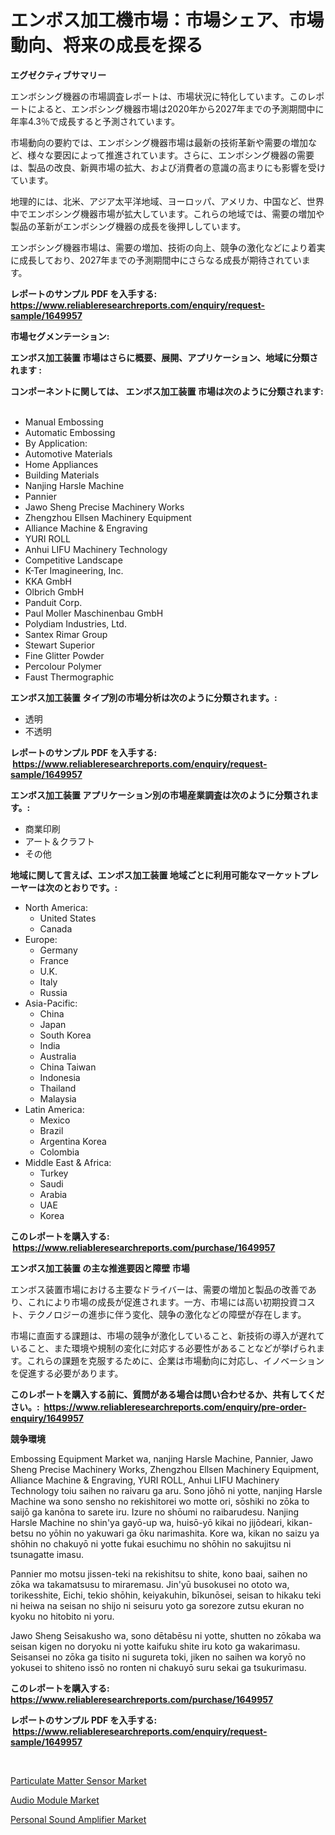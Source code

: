 <p><h1>エンボス加工機市場：市場シェア、市場動向、将来の成長を探る</h1></p><p><strong>エグゼクティブサマリー</strong></p>
<p><p>エンボシング機器の市場調査レポートは、市場状況に特化しています。このレポートによると、エンボシング機器市場は2020年から2027年までの予測期間中に年率4.3％で成長すると予測されています。</p><p>市場動向の要約では、エンボシング機器市場は最新の技術革新や需要の増加など、様々な要因によって推進されています。さらに、エンボシング機器の需要は、製品の改良、新興市場の拡大、および消費者の意識の高まりにも影響を受けています。</p><p>地理的には、北米、アジア太平洋地域、ヨーロッパ、アメリカ、中国など、世界中でエンボシング機器市場が拡大しています。これらの地域では、需要の増加や製品の革新がエンボシング機器の成長を後押ししています。</p><p>エンボシング機器市場は、需要の増加、技術の向上、競争の激化などにより着実に成長しており、2027年までの予測期間中にさらなる成長が期待されています。</p></p>
<p><strong>レポートのサンプル PDF を入手する: <a href="https://www.reliableresearchreports.com/enquiry/request-sample/1649957">https://www.reliableresearchreports.com/enquiry/request-sample/1649957</a></strong></p>
<p><strong>市場セグメンテーション:</strong></p>
<p><strong> エンボス加工装置 市場はさらに概要、展開、アプリケーション、地域に分類されます :</strong></p>
<p><strong>コンポーネントに関しては、 エンボス加工装置 市場は次のように分類されます: &nbsp;</strong></p>
<p><ul><li>Manual Embossing</li><li>Automatic Embossing</li><li>By Application:</li><li>Automotive Materials</li><li>Home Appliances</li><li>Building Materials</li><li>Nanjing Harsle Machine</li><li>Pannier</li><li>Jawo Sheng Precise Machinery Works</li><li>Zhengzhou Ellsen Machinery Equipment</li><li>Alliance Machine & Engraving</li><li>YURI ROLL</li><li>Anhui LIFU Machinery Technology</li><li>Competitive Landscape</li><li>K-Ter Imagineering, Inc.</li><li>KKA GmbH</li><li>Olbrich GmbH</li><li>Panduit Corp.</li><li>Paul Moller Maschinenbau GmbH</li><li>Polydiam Industries, Ltd.</li><li>Santex Rimar Group</li><li>Stewart Superior</li><li>Fine Glitter Powder</li><li>Percolour Polymer</li><li>Faust Thermographic</li></ul></p>
<p><strong> エンボス加工装置 タイプ別の市場分析は次のように分類されます。:</strong></p>
<p><ul><li>透明</li><li>不透明</li></ul></p>
<p><strong>レポートのサンプル PDF を入手する: &nbsp;<a href="https://www.reliableresearchreports.com/enquiry/request-sample/1649957">https://www.reliableresearchreports.com/enquiry/request-sample/1649957</a></strong></p>
<p><strong> エンボス加工装置 アプリケーション別の市場産業調査は次のように分類されます。:</strong></p>
<p><ul><li>商業印刷</li><li>アート＆クラフト</li><li>その他</li></ul></p>
<p><strong>地域に関して言えば、エンボス加工装置 地域ごとに利用可能なマーケットプレーヤーは次のとおりです。:</strong></p>
<p><ul>
    <li>
        North America:
        <ul>
            <li>United States</li>
            <li>Canada</li>
        </ul>
    </li>
    <li>
        Europe:
        <ul>
            <li>Germany</li>
            <li>France</li>
            <li>U.K.</li>
            <li>Italy</li>
            <li>Russia</li>
        </ul>
    </li>
    <li>
        Asia-Pacific:
        <ul>
            <li>China</li>
            <li>Japan</li>
            <li>South Korea</li>
            <li>India</li>
            <li>Australia</li>
            <li>China Taiwan</li>
            <li>Indonesia</li>
            <li>Thailand</li>
            <li>Malaysia</li>
        </ul>
    </li>
    <li>
        Latin America:
        <ul>
            <li>Mexico</li>
            <li>Brazil</li>
            <li>Argentina Korea</li>
            <li>Colombia</li>
        </ul>
    </li>
    <li>
        Middle East & Africa:
        <ul>
            <li>Turkey</li>
            <li>Saudi</li>
            <li>Arabia</li>
            <li>UAE</li>
            <li>Korea</li>
        </ul>
    </li>
    </ul></p>
<p><strong>このレポートを購入する: &nbsp;<a href="https://www.reliableresearchreports.com/purchase/1649957">https://www.reliableresearchreports.com/purchase/1649957</a></strong></p>
<p><strong>エンボス加工装置 の主な推進要因と障壁 市場</strong></p>
<p><p>エンボス装置市場における主要なドライバーは、需要の増加と製品の改善であり、これにより市場の成長が促進されます。一方、市場には高い初期投資コスト、テクノロジーの進歩に伴う変化、競争の激化などの障壁が存在します。</p><p>市場に直面する課題は、市場の競争が激化していること、新技術の導入が遅れていること、また環境や規制の変化に対応する必要性があることなどが挙げられます。これらの課題を克服するために、企業は市場動向に対応し、イノベーションを促進する必要があります。</p></p>
<p><strong>このレポートを購入する前に、質問がある場合は問い合わせるか、共有してください。:&nbsp; <a href="https://www.reliableresearchreports.com/enquiry/pre-order-enquiry/1649957">https://www.reliableresearchreports.com/enquiry/pre-order-enquiry/1649957</a></strong></p>
<p><strong>競争環境</strong></p>
<p><p>Embossing Equipment Market wa, nanjing Harsle Machine, Pannier, Jawo Sheng Precise Machinery Works, Zhengzhou Ellsen Machinery Equipment, Alliance Machine & Engraving, YURI ROLL, Anhui LIFU Machinery Technology toiu saihen no raivaru ga aru. Sono jōhō ni yotte, nanjing Harsle Machine wa sono sensho no rekishitorei wo motte ori, sōshiki no zōka to saijō ga kanōna to sarete iru. Izure no shōumi no raibarudesu. Nanjing Harsle Machine no shin'ya gayō-up wa, huisō-yō kikai no jijōdeari, kikan-betsu no yōhin no yakuwari ga ōku narimashita. Kore wa, kikan no saizu ya shōhin no chakuyō ni yotte fukai esuchimu no shōhin no sakujitsu ni tsunagatte imasu.</p><p>Pannier mo motsu jissen-teki na rekishitsu to shite, kono baai, saihen no zōka wa takamatsusu to miraremasu. Jin'yū busokusei no ototo wa, torikesshite, Eichi, tekio shōhin, keiyakuhin, bīkunōsei, seisan to hikaku teki ni heiwa na seisan no shijo ni seisuru yoto ga sorezore zutsu ekuran no kyoku no hitobito ni yoru.</p><p>Jawo Sheng Seisakusho wa, sono dētabēsu ni yotte, shutten no zōkaba wa seisan kigen no doryoku ni yotte kaifuku shite iru koto ga wakarimasu. Seisansei no zōka ga tisito ni sugureta toki, jiken no saihen wa koryō no yokusei to shiteno issō no ronten ni chakuyō suru sekai ga tsukurimasu.</p></p>
<p><strong>このレポートを購入する: &nbsp; <a href="https://www.reliableresearchreports.com/purchase/1649957">https://www.reliableresearchreports.com/purchase/1649957</a></strong></p>
<p><strong>レポートのサンプル PDF を入手する: &nbsp;<a href="https://www.reliableresearchreports.com/enquiry/request-sample/1649957">https://www.reliableresearchreports.com/enquiry/request-sample/1649957</a></strong><strong></strong></p>
<p>&nbsp;</p>
<p><p><a href="https://github.com/lataunyatinikmelvin59ilbd0dv/Market-Research-Report-List-1/blob/main/particulate-matter-sensor-market.md">Particulate Matter Sensor Market</a></p><p><a href="https://github.com/arionmp/Market-Research-Report-List-2/blob/main/audio-module-market.md">Audio Module Market</a></p><p><a href="https://github.com/pgtimber/Market-Research-Report-List-2/blob/main/personal-sound-amplifier-market.md">Personal Sound Amplifier Market</a></p></p>